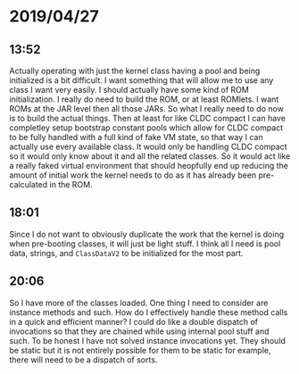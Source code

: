 # 2019/04/27

## 13:52

Actually operating with just the kernel class having a pool and being
initialized is a bit difficult. I want something that will allow me to use
any class I want very easily. I should actually have some kind of ROM
initialization. I really do need to build the ROM, or at least ROMlets. I
want ROMs at the JAR level then all those JARs. So what I really need to
do now is to build the actual things. Then at least for like CLDC compact
I can have completley setup bootstrap constant pools which allow for CLDC
compact to be fully handled with a full kind of fake VM state, so that way
I can actually use every available class. It would only be handling CLDC
compact so it would only know about it and all the related classes. So it
would act like a really faked virtual environment that should heopfully end
up reducing the amount of initial work the kernel needs to do as it has
already been pre-calculated in the ROM.

## 18:01

Since I do not want to obviously duplicate the work that the kernel is doing
when pre-booting classes, it will just be light stuff. I think all I need is
pool data, strings, and `ClassDataV2` to be initialized for the most part.

## 20:06

So I have more of the classes loaded. One thing I need to consider are
instance methods and such. How do I effectively handle these method calls in
a quick and efficient manner? I could do like a double dispatch of invocations
so that they are chained while using internal pool stuff and such. To be
honest I have not solved instance invocations yet. They should be static but
it is not entirely possible for them to be static for example, there will need
to be a dispatch of sorts.
